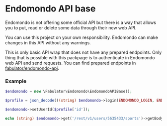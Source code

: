 Endomondo API base
============

Endomondo is not offering some official API but there is a way that allows you to put, read or delete some data through their new web API.

You can use this project on your own responsibility. Endomondo can make changes in this API without any warnings.

This is only basic API wrap that does not have any prepared endpoints. Only thing that is possible with this packpage is to authenticate in Endomondo web API and send requests. You can find prepared endpoints in [fabulator/endomondo-api](https://github.com/fabulator/endomondo-api).

### Example
```php
$endomondo = new \Fabulator\Endomondo\EndomondoAPIBase();

$profile = json_decode(((string) $endomondo->login(ENDOMONDO_LOGIN, ENDOMONDO_PASSWORD)->getBody()), true);

$endomondo->setUserId($profile['id']);

echo (string) $endomondo->get('/rest/v1/users/5635433/sports')->getBody();
```